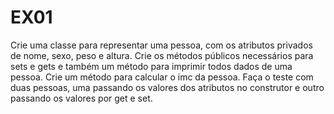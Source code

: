 # EX01
 Crie uma classe para representar uma pessoa, com os atributos privados de nome, sexo, peso e
altura. Crie os métodos públicos necessários para sets e gets e também um método para imprimir
todos dados de uma pessoa. Crie um método para calcular o imc da pessoa. Faça o teste com
duas pessoas, uma passando os valores dos atributos no construtor e outro passando os valores
por get e set.
